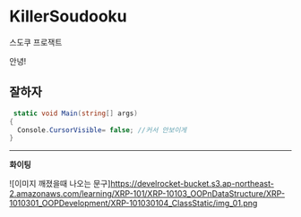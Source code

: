 # KillerSoudooku
 스도쿠 프로잭트



안녕!
## 잘하자
```cs
 static void Main(string[] args)
{
  Console.CursorVisible= false; //커서 안보이게
}
```
---
**화이팅**

![이미지 깨졌을때 나오는 문구]https://develrocket-bucket.s3.ap-northeast-2.amazonaws.com/learning/XRP-101/XRP-10103_OOPnDataStructure/XRP-1010301_OOPDevelopment/XRP-101030104_ClassStatic/img_01.png
